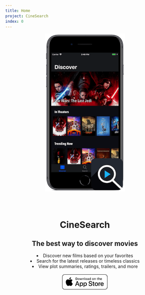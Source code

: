 ```yaml
---
title: Home
project: CineSearch
index: 0
---
```


<style>
  .hero {
    display: grid;
    grid-template-columns: repeat(12, 1fr);
    align-items: center;
  }

  .product-img {
    grid-column: span 6;
    margin: 0 auto;
    width: 60%;
  }

  .product-info {
    grid-column: span 6;
  }

  @media screen and (max-width: 1024px) {
    .product-img {
      grid-column: span 12;
      width: 50%;
      margin: 0 auto 50px;
    }

    .product-info {
      grid-column: span 12;
      text-align: center;
    }
  }
</style>

<div class="hero">
  <img class="product-img" src="../../../images/cinesearch/cinesearch.png">
  <div class="product-info">
    <h1>CineSearch</h1>
    <h2>The best way to discover movies</h2>
    <li>Discover new films based on your favorites</li>
    <li>Search for the latest releases or timeless classics</li>
    <li>View plot summaries, ratings, trailers, and more</li>
    <br>
    <a href="https://apps.apple.com/us/app/cinesearch/id1300312387">
      <img height="48px" src="../../../images/appstore_white.svg" alt="download">
    </a>
  </div>
</div>
